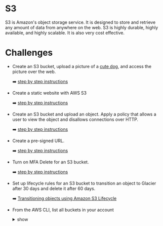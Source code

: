 # S3 
S3 is Amazon's object storage service. It is designed to store and retrieve any amount of data from anywhere on the web. S3 is highly durable, highly available, and highly scalable. It is also very cost effective.

# Challenges

- Create an S3 bucket, upload a picture of a [cute dog](rocky.jpeg), and access the picture over the web.

    ➡️ [step by step instructions](s3-upload-and-access-a-pic-of-a-cute-dog.md)

- Create a static website with AWS S3

    ➡️ [step by step instructions](s3-create-a-static-website.md)

- Create an S3 bucket and upload an object. Apply a policy that allows a user to view the object and disallows connections over HTTP.

    ➡️ [step by step instructions](s3-create-a-bucket-disallow-http-connections.md)

- Create a pre-signed URL.

    ➡️ [step by step instructions](s3-create-a-pre-signed-url.md)

- Turn on MFA Delete for an S3 bucket.

    ➡️ [step by step instructions](s3-enable-mfa-delete.md)

- Set up lifecycle rules for an S3 bucket to transition an object to Glacier after 30 days and delete it after 60 days.

    ➡️ [Transitioning objects using Amazon S3 Lifecycle](https://docs.aws.amazon.com/AmazonS3/latest/userguide/lifecycle-transition-general-considerations.html)

- From the AWS CLI, list all buckets in your account 

    <details>
        <summary>show</summary>

        aws s3 ls

    </details>
